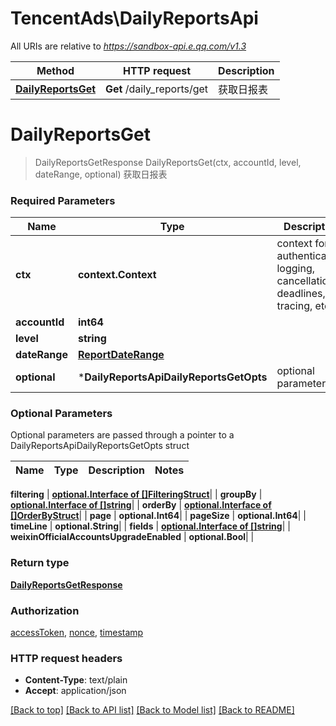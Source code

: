 # TencentAds\DailyReportsApi

All URIs are relative to *https://sandbox-api.e.qq.com/v1.3*

Method | HTTP request | Description
------------- | ------------- | -------------
[**DailyReportsGet**](DailyReportsApi.md#DailyReportsGet) | **Get** /daily_reports/get | 获取日报表


# **DailyReportsGet**
> DailyReportsGetResponse DailyReportsGet(ctx, accountId, level, dateRange, optional)
获取日报表

### Required Parameters

Name | Type | Description  | Notes
------------- | ------------- | ------------- | -------------
 **ctx** | **context.Context** | context for authentication, logging, cancellation, deadlines, tracing, etc.
  **accountId** | **int64**|  | 
  **level** | **string**|  | 
  **dateRange** | [**ReportDateRange**](ReportDateRange.md)|  | 
 **optional** | ***DailyReportsApiDailyReportsGetOpts** | optional parameters | nil if no parameters

### Optional Parameters
Optional parameters are passed through a pointer to a DailyReportsApiDailyReportsGetOpts struct

Name | Type | Description  | Notes
------------- | ------------- | ------------- | -------------



 **filtering** | [**optional.Interface of []FilteringStruct**](FilteringStruct.md)|  | 
 **groupBy** | [**optional.Interface of []string**](string.md)|  | 
 **orderBy** | [**optional.Interface of []OrderByStruct**](OrderByStruct.md)|  | 
 **page** | **optional.Int64**|  | 
 **pageSize** | **optional.Int64**|  | 
 **timeLine** | **optional.String**|  | 
 **fields** | [**optional.Interface of []string**](string.md)|  | 
 **weixinOfficialAccountsUpgradeEnabled** | **optional.Bool**|  | 

### Return type

[**DailyReportsGetResponse**](DailyReportsGetResponse.md)

### Authorization

[accessToken](../README.md#accessToken), [nonce](../README.md#nonce), [timestamp](../README.md#timestamp)

### HTTP request headers

 - **Content-Type**: text/plain
 - **Accept**: application/json

[[Back to top]](#) [[Back to API list]](../README.md#documentation-for-api-endpoints) [[Back to Model list]](../README.md#documentation-for-models) [[Back to README]](../README.md)

